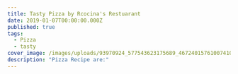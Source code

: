 ```yaml
---
title: Tasty Pizza by Rcocina's Restuarant
date: 2019-01-07T00:00:00.000Z
published: true
tags:
  - Pizza
  - tasty
cover_image: /images/uploads/93970924_577543623175689_4672401576100741037_n.jpg
description: "Pizza Recipe are:"
---
```

